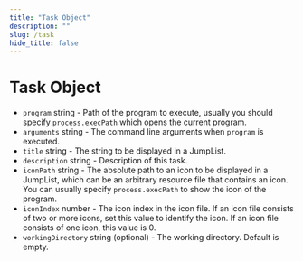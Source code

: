 ```yaml
---
title: "Task Object"
description: ""
slug: /task
hide_title: false
---
```


# Task Object

* `program` string - Path of the program to execute, usually you should
  specify `process.execPath` which opens the current program.
* `arguments` string - The command line arguments when `program` is
  executed.
* `title` string - The string to be displayed in a JumpList.
* `description` string - Description of this task.
* `iconPath` string - The absolute path to an icon to be displayed in a
  JumpList, which can be an arbitrary resource file that contains an icon. You
  can usually specify `process.execPath` to show the icon of the program.
* `iconIndex` number - The icon index in the icon file. If an icon file
  consists of two or more icons, set this value to identify the icon. If an
  icon file consists of one icon, this value is 0.
* `workingDirectory` string (optional) - The working directory. Default is empty.
